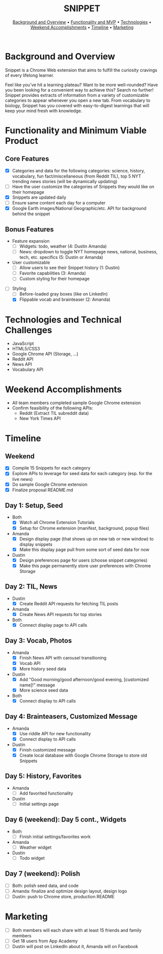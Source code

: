 <!-- <p align="center"><img src="./assets/images/perceptionlogo.png" width=350px/></p> -->

<h1 align="center">SNIPPET</h1>

<!-- <h2 align="center">
  <a href="https://aguamenti.github.io/Perception/">Click to Play!</a>
</h2> -->

<p align="center">
  <a href="#background-and-overview">Background and Overview</a> •
  <a href="#functionality-and-minimum-viable-product">Functionality and MVP</a> •
  <a href="#technologies-and-technical-challenges">Technologies</a> •
  <a href="#weekend-accomplishments">Weekend Accomplishments</a> •
  <a href="#timeline">Timeline</a> •
  <a href="#marketing">Marketing</a>
</p>
<br>

<!-- <p align="center"><img src="./assets/images/shortanimationdemo.gif" width=700px/></p> -->

# Background and Overview
Snippet is a Chrome Web extension that aims to fulfill the curiosity cravings of every lifelong learner.  

Feel like you’ve hit a learning plateau? Want to be more well-rounded? Have you been looking for a convenient way to achieve this? Search no further! Snippet provides extracts of information from a variety of customizable categories to appear whenever you open a new tab. From vocabulary to biology, Snippet has you covered with easy-to-digest learnings that will keep your mind fresh with knowledge.

# Functionality and Minimum Viable Product

## Core Features
- [X] Categories and data for the following categories: science, history, vocabulary, fun fact/miscellaneous (from Reddit TIL), top 5 NYT trending news stories (will be dynamically updating)
- [ ] Have the user customize the categories of Snippets they would like on their homepage
- [X] Snippets are updated daily
- [ ] Ensure same content each day for a computer
- [X] Google Earth images/National Geographic/etc. API for background behind the snippet

## Bonus Features
- Feature expansion
   - [ ] Widgets: todo, weather (4: Dustin Amanda)
   - [ ] News: dropdown to toggle NYT homepage news, national, business, tech, etc. specifics (5: Dustin or Amanda)
- User customizable
  - [ ] Allow users to see their Snippet history (1: Dustin)
  - [ ] Favorite capabilities (3: Amanda)
  - [ ] Custom styling for their homepage
- [ ] Styling
  - [ ] Before-loaded gray boxes (like on LinkedIn)
  - [X] Flippable vocab and brainteaser (2: Amanda)

# Technologies and Technical Challenges
- JavaScript
- HTML5/CSS3
- Google Chrome API (Storage, ...)
- Reddit API
- News API
- Vocabulary API

# Weekend Accomplishments
- All team members completed sample Google Chrome extension
- Confirm feasibility of the following APIs:
  - Reddit (Extract TIL subreddit data)
  - New York Times API

# Timeline

## Weekend
- [X] Compile 15 Snippets for each category
- [X] Explore APIs to leverage for seed data for each category (esp. for the live news)
- [X] Do sample Google Chrome extension
- [X] Finalize proposal README.md

## Day 1: Setup, Seed
- Both
   - [X] Watch all Chrome Extension Tutorials
   - [X] Setup for Chrome extension (manifest, background, popup files)
- Amanda
  - [X] Design display page (that shows up on new tab or new window) to display snippets
  - [X] Make this display page pull from some sort of seed data for now
- Dustin
  - [X] Design preferences page for users (choose snippet categories)
  - [X] Make this page permanently store user preferences with Chrome Storage

## Day 2: TIL, News
- Dustin
  - [X] Create Reddit API requests for fetching TIL posts
- Amanda
  - [X] Create News API requests for top stories
- Both
  - [X] Connect display page to API calls

## Day 3: Vocab, Photos
- Amanda
  - [X] Finish News API with carousel transitioning
  - [X] Vocab API
  - [X] More history seed data
- Dustin
  - [X] Add "Good morning/good afternoon/good evening, [customized name]!" message
  - [X] More science seed data
- Both
  - [X] Connect display to API calls

## Day 4: Brainteasers, Customized Message
- Amanda
  - [X] Use riddle API for new functionality
  - [X] Connect display to API calls
- Dustin
  - [X] Finish customized message
  - [X] Create local database with Google Chrome Storage to store old Snippets

## Day 5: History, Favorites
- Amanda
  - [ ] Add favorited functionality
- Dustin
  - [ ] Initial settings page

## Day 6 (weekend): Day 5 cont., Widgets
- Both
  - [ ] Finish initial settings/favorites work
- Amanda
  - [ ] Weather widget
- Dustin
  - [ ] Todo widget

## Day 7 (weekend): Polish
- [ ] Both: polish seed data, and code
- [ ] Amanda: finalize and optimize design layout, design logo
- [ ] Dustin: push to Chrome store, production README

# Marketing
- [ ] Both members will each share with at least 15 friends and family members
- [ ] Get 18 users from App Academy
- [ ] Dustin will post on LinkedIn about it, Amanda will on Facebook

